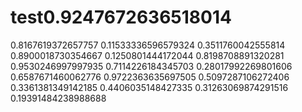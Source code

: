 # test0.9247672636518014
0.8167619372657757
0.11533336596579324
0.3511760042555814
0.8900018730354667
0.1250801444172044
0.8198708891320281
0.9530246997997935
0.7114226184345703
0.28017992269801606
0.6587671460062776
0.9722363635697505
0.5097287106272406
0.3361381349142185
0.4406035148427335
0.31263069874291516
0.19391484238988688
